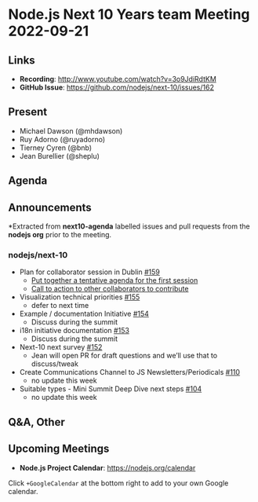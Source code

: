 # Node.js  Next 10 Years team Meeting 2022-09-21

## Links

* **Recording**:  <http://www.youtube.com/watch?v=3o9JdiRdtKM>
* **GitHub Issue**: <https://github.com/nodejs/next-10/issues/162>

## Present

* Michael Dawson (@mhdawson)
* Ruy Adorno (@ruyadorno)
* Tierney Cyren (@bnb)
* Jean Burellier (@sheplu)

## Agenda

## Announcements

*Extracted from **next10-agenda** labelled issues and pull requests from the **nodejs org** prior to the meeting.

### nodejs/next-10

* Plan for collaborator session in Dublin [#159](https://github.com/nodejs/next-10/issues/159)
  * [Put together a tentative agenda for the first session](https://github.com/nodejs/next-10/issues/159#issuecomment-1253797074)
  * [Call to action to other collaborators to contribute](https://github.com/nodejs/next-10/issues/159#issuecomment-1253813579)
* Visualization technical priorities [#155](https://github.com/nodejs/next-10/issues/155)
  * defer to next time
* Example / documentation Initiative [#154](https://github.com/nodejs/next-10/issues/154)
  * Discuss during the summit
* i18n initiative documentation [#153](https://github.com/nodejs/next-10/issues/153)
  * Discuss during the summit
* Next-10 next survey [#152](https://github.com/nodejs/next-10/issues/152)
  * Jean will open PR for draft questions and we’ll use that to discuss/tweak
* Create Communications Channel to JS Newsletters/Periodicals [#110](https://github.com/nodejs/next-10/issues/110)
  * no update this week
* Suitable types - Mini Summit Deep Dive next steps [#104](https://github.com/nodejs/next-10/issues/104)
  * no update this week

## Q&A, Other

## Upcoming Meetings

* **Node.js Project Calendar**: <https://nodejs.org/calendar>

Click `+GoogleCalendar` at the bottom right to add to your own Google calendar.
